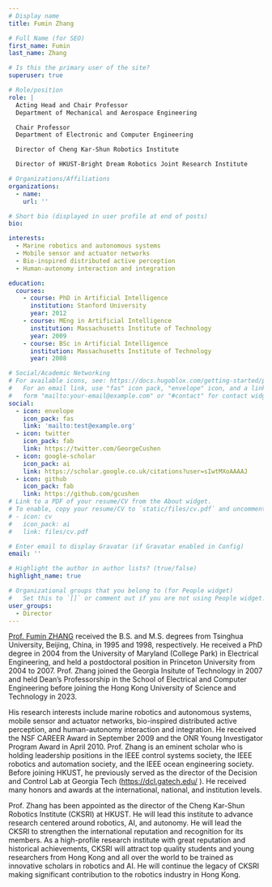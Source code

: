 ```yaml
---
# Display name
title: Fumin Zhang

# Full Name (for SEO)
first_name: Fumin
last_name: Zhang

# Is this the primary user of the site?
superuser: true

# Role/position
role: |
  Acting Head and Chair Professor
  Department of Mechanical and Aerospace Engineering

  Chair Professor
  Department of Electronic and Computer Engineering

  Director of Cheng Kar-Shun Robotics Institute

  Director of HKUST-Bright Dream Robotics Joint Research Institute

# Organizations/Affiliations
organizations:
  - name: 
    url: ''

# Short bio (displayed in user profile at end of posts)
bio: 

interests:
  - Marine robotics and autonomous systems
  - Mobile sensor and actuator networks
  - Bio-inspired distributed active perception
  - Human-autonomy interaction and integration

education:
  courses:
    - course: PhD in Artificial Intelligence
      institution: Stanford University
      year: 2012
    - course: MEng in Artificial Intelligence
      institution: Massachusetts Institute of Technology
      year: 2009
    - course: BSc in Artificial Intelligence
      institution: Massachusetts Institute of Technology
      year: 2008

# Social/Academic Networking
# For available icons, see: https://docs.hugoblox.com/getting-started/page-builder/#icons
#   For an email link, use "fas" icon pack, "envelope" icon, and a link in the
#   form "mailto:your-email@example.com" or "#contact" for contact widget.
social:
  - icon: envelope
    icon_pack: fas
    link: 'mailto:test@example.org'
  - icon: twitter
    icon_pack: fab
    link: https://twitter.com/GeorgeCushen
  - icon: google-scholar
    icon_pack: ai
    link: https://scholar.google.co.uk/citations?user=sIwtMXoAAAAJ
  - icon: github
    icon_pack: fab
    link: https://github.com/gcushen
# Link to a PDF of your resume/CV from the About widget.
# To enable, copy your resume/CV to `static/files/cv.pdf` and uncomment the lines below.
# - icon: cv
#   icon_pack: ai
#   link: files/cv.pdf

# Enter email to display Gravatar (if Gravatar enabled in Config)
email: ''

# Highlight the author in author lists? (true/false)
highlight_name: true

# Organizational groups that you belong to (for People widget)
#   Set this to `[]` or comment out if you are not using People widget.
user_groups:
  - Director
---
```


[Prof. Fumin ZHANG](https://facultyprofiles.hkust.edu.hk/profiles.php?profile=fumin-zhang-eefumin) received the B.S. and M.S. degrees from Tsinghua University, Beijing, China, in 1995 and 1998, respectively. He received a PhD degree in 2004 from the University of Maryland (College Park) in Electrical Engineering, and held a postdoctoral position in Princeton University from 2004 to 2007. Prof. Zhang joined the Georgia Insitute of Technology in 2007 and held Dean’s Professorship in the School of Electrical and Computer Engineering before joining the Hong Kong University of Science and Technology in 2023.

 

His research interests include marine robotics and autonomous systems, mobile sensor and actuator networks, bio-inspired distributed active perception, and human-autonomy interaction and integration. He received the NSF CAREER Award in September 2009 and the ONR Young Investigator Program Award in April 2010. Prof. Zhang is an eminent scholar who is holding leadership positions in the IEEE control systems society, the IEEE robotics and automation society, and the IEEE ocean engineering society. Before joining HKUST, he previously served as the director of the Decision and Control Lab at Georgia Tech (https://dcl.gatech.edu/ ). He received many honors and awards at the international, national, and institution levels.

 

Prof. Zhang has been appointed as the director of the Cheng Kar-Shun Robotics Institute (CKSRI) at HKUST. He will lead this institute to advance research centered around robotics, AI, and autonomy. He will lead the CKSRI to strengthen the international reputation and recognition for its members. As a high-profile research institute with great reputation and historical achievements, CKSRI will attract top quality students and young researchers from Hong Kong and all over the world to be trained as innovative scholars in robotics and AI. He will continue the legacy of CKSRI making significant contribution to the robotics industry in Hong Kong.

